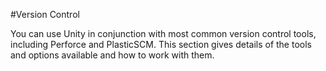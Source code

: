 #Version Control

You can use Unity in conjunction with most common version control tools, including Perforce and PlasticSCM. This section gives details of the tools and options available and how to work with them.